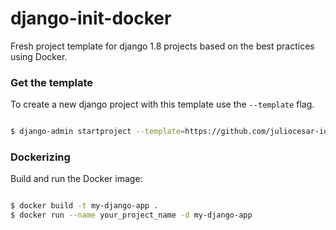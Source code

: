 # django-init-docker

Fresh project template for django 1.8 projects based on the best practices using Docker.

### Get the template

To create a new django project with this template use the `--template` flag.

```bash

$ django-admin startproject --template=https://github.com/juliocesar-io/django-init/zipball/master --extension=py,gitignore your_project_name

```

### Dockerizing

Build and run the Docker image:

```bash

$ docker build -t my-django-app .
$ docker run --name your_project_name -d my-django-app

```

